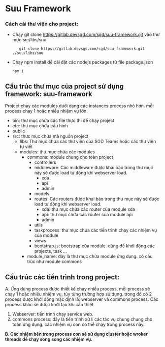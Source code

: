 # Suu Framework

### Cách cài thư viện cho project:

- Chạy git clone https://gitlab.devsgd.com/sgd/suu-framework.git vào thư mực src/libs/suu

  ```
     git clone https://gitlab.devsgd.com/sgd/suu-framework.git ./suu/libs/suu
  ```
- Chạy npm install để cài đặt các nodejs packages từ file package.json

  ```
  npm i
  ```

## Cấu trúc thư mục của project sử dụng framework: **suu-framework**

Project chạy các modules dưới dạng các instances process nhỏ hơn. mỗi process chạy 1 hoặc nhiều nhiệm vụ lớn.

- bin: thư mục chứa các file thực thi để chạy project
- etc: thư mục chứa cấu hình
- public
- src: thưc mục chứa mã nguồn project
    - libs: Thư mục chứa các thư viện của SGD Teams hoặc các thư viện tự viết
    - modules: thư mục chứa các modules
        - commons: module chung cho toàn project
            - controllers
            - middleware: Các middleware được khai báo trong thư mục này sẽ được load tự động khi webserver load.
                - xda
                - api
                - admin
            - models
            - routes:  Các routers được khai báo trong thư mục này sẽ được load tự động khi webserver load.
                - xda: thư mục chứa các router của module xda
                - api: thư mục chứa các router của module api
                - admin
            - utils
            - taskprocess: thư mục chứa các tiến trình chạy các nhiệm vụ của module
            - views
            - bootstrap.js: bootstrap của module. dùng để khởi động các projects, task ...
        - module_name: đây là thư mục chứa module ứng dụng. có cấu trúc như module commons

## Cấu trúc các tiến trình trong project:

A. Ứng dụng process được thiết kế chạy nhiều process, mỗi process sẽ chạy 1 hoặc nhiều nhiệm vụ, tùy từng trường hợp sử dụng. trong đó có 2 process được khởi động mặc định là:
webserver và commons process. Các process khác sẽ được khởi tạo khi cần thiết.

1. Webserver: tiến trình chạy service web.
2. commons process: đây là tiến trình xử lí các tác vụ chung chung cho toàn ứng dụng. các nhiệm vụ con có thể chạy trong process này.

**B. Các nhiệm bên trong process con sẽ sử dụng cluster hoặc wroker threads để chạy song song các nhiệm vụ.**
